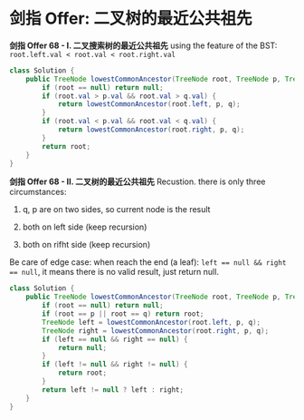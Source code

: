 # 剑指 Offer: 二叉树的最近公共祖先

**剑指 Offer 68 - I. 二叉搜索树的最近公共祖先**
using the feature of the BST: `root.left.val < root.val < root.right.val`

```java
class Solution {
    public TreeNode lowestCommonAncestor(TreeNode root, TreeNode p, TreeNode q) {
        if (root == null) return null;
        if (root.val > p.val && root.val > q.val) {
            return lowestCommonAncestor(root.left, p, q);
        }
        if (root.val < p.val && root.val < q.val) {
            return lowestCommonAncestor(root.right, p, q);
        }
        return root;
    }
}
```

**剑指 Offer 68 - II. 二叉树的最近公共祖先**
Recustion.
there is only three circumstances:

1. q, p are on two sides, so current node is the result

2. both on left side (keep recursion)

3. both on rifht side (keep recursion)

Be care of edge case:
when reach the end (a leaf): `left == null && right == null`, it means there is no valid result, just return null.

```java
class Solution {
    public TreeNode lowestCommonAncestor(TreeNode root, TreeNode p, TreeNode q) {
        if (root == null) return null;
        if (root == p || root == q) return root;
        TreeNode left = lowestCommonAncestor(root.left, p, q);
        TreeNode right = lowestCommonAncestor(root.right, p, q);
        if (left == null && right == null) {
            return null;
        }
        if (left != null && right != null) {
            return root;
        }
        return left != null ? left : right;
    }
}
```

